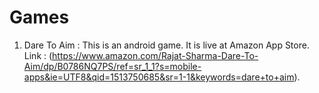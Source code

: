 # Games


1) Dare To Aim : This is an android game. It is live at Amazon App Store. Link : (https://www.amazon.com/Rajat-Sharma-Dare-To-Aim/dp/B0786NQ7PS/ref=sr_1_1?s=mobile-apps&ie=UTF8&qid=1513750685&sr=1-1&keywords=dare+to+aim).
